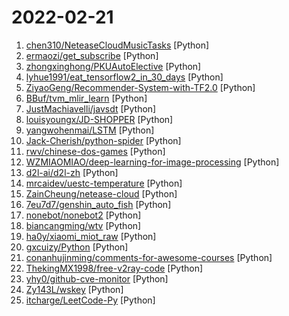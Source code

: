 # 2022-02-21

1. [chen310/NeteaseCloudMusicTasks](https://github.com/chen310/NeteaseCloudMusicTasks "网易云音乐自动任务：刷等级、云贝、云豆等") [Python]
2. [ermaozi/get_subscribe](https://github.com/ermaozi/get_subscribe "✈️ 免费机场 / 免费VPN -> 自动获取免 clash/v2ray/trojan/sr/ssr 订阅链接，间隔12小时持续更新 | 科学上网 | 翻墙") [Python]
3. [zhongxinghong/PKUAutoElective](https://github.com/zhongxinghong/PKUAutoElective "北大选课网补退选阶段自动选课小工具") [Python]
4. [lyhue1991/eat_tensorflow2_in_30_days](https://github.com/lyhue1991/eat_tensorflow2_in_30_days "Tensorflow2.0 🍎🍊 is delicious, just eat it! 😋😋") [Python]
5. [ZiyaoGeng/Recommender-System-with-TF2.0](https://github.com/ZiyaoGeng/Recommender-System-with-TF2.0 "Recurrence the recommender paper with Tensorflow2.0") [Python]
6. [BBuf/tvm_mlir_learn](https://github.com/BBuf/tvm_mlir_learn "tvm learn") [Python]
7. [JustMachiavelli/javsdt](https://github.com/JustMachiavelli/javsdt "影片信息整理工具，抓取元数据nfo，自定义重命名文件(夹)，下载fanart裁剪poster，为emby、kodi、极影派铺路。") [Python]
8. [louisyoungx/JD-SHOPPER](https://github.com/louisyoungx/JD-SHOPPER "京东自动下单 (自动登录,指定时间预约商品,商品补货监控,自动加购物车,自动下单)") [Python]
9. [yangwohenmai/LSTM](https://github.com/yangwohenmai/LSTM "基于LSTM神经网络的时间序列预测") [Python]
10. [Jack-Cherish/python-spider](https://github.com/Jack-Cherish/python-spider "🌈Python3网络爬虫实战：淘宝、京东、网易云、B站、12306、抖音、笔趣阁、漫画小说下载、音乐电影下载等") [Python]
11. [rwv/chinese-dos-games](https://github.com/rwv/chinese-dos-games "🎮 Chinese DOS games collections.") [Python]
12. [WZMIAOMIAO/deep-learning-for-image-processing](https://github.com/WZMIAOMIAO/deep-learning-for-image-processing "deep learning for image processing including classification and object-detection etc.") [Python]
13. [d2l-ai/d2l-zh](https://github.com/d2l-ai/d2l-zh "《动手学深度学习》：面向中文读者、能运行、可讨论。中英文版被55个国家的300所大学用于教学。") [Python]
14. [mrcaidev/uestc-temperature](https://github.com/mrcaidev/uestc-temperature "电子科技大学本科生自动健康打卡。") [Python]
15. [ZainCheung/netease-cloud](https://github.com/ZainCheung/netease-cloud "网易云音乐全自动每日打卡300首歌升级账号等级，支持微信提醒，支持无服务器云函数部署") [Python]
16. [7eu7d7/genshin_auto_fish](https://github.com/7eu7d7/genshin_auto_fish "基于深度强化学习的原神自动钓鱼AI") [Python]
17. [nonebot/nonebot2](https://github.com/nonebot/nonebot2 "跨平台 Python 异步机器人框架 / Asynchronous multi-platform robot framework written in Python") [Python]
18. [biancangming/wtv](https://github.com/biancangming/wtv "解决电脑、手机看电视直播的苦恼，收集各种直播源，电视直播网站") [Python]
19. [ha0y/xiaomi_miot_raw](https://github.com/ha0y/xiaomi_miot_raw "All-in-one & Easy-to-use. Integrate all your Xiaomi Smart Home - with a single integration and NO YAML files - into Home Assistant.") [Python]
20. [gxcuizy/Python](https://github.com/gxcuizy/Python "Python3编写的各种大小程序，包含从零学Python系列、12306抢票、省市区地址库以及系列网站爬虫等学习源码") [Python]
21. [conanhujinming/comments-for-awesome-courses](https://github.com/conanhujinming/comments-for-awesome-courses "名校公开课程评价网") [Python]
22. [ThekingMX1998/free-v2ray-code](https://github.com/ThekingMX1998/free-v2ray-code "❤️发薪日资源发布❤️") [Python]
23. [yhy0/github-cve-monitor](https://github.com/yhy0/github-cve-monitor "实时监控github上新增的cve和安全工具更新，多渠道推送通知") [Python]
24. [Zy143L/wskey](https://github.com/Zy143L/wskey "wskey") [Python]
25. [itcharge/LeetCode-Py](https://github.com/itcharge/LeetCode-Py "⛽️「算法通关手册」，超详细的「算法与数据结构」基础讲解教程，「LeetCode」650+ 道题目 Python 版的详细解析。通过「算法理论学习」和「编程实战练习」相结合的方式，从零基础到彻底掌握算法知识。") [Python]
